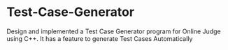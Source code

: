 # Test-Case-Generator
Design and implemented a Test Case Generator program for Online Judge using C++. It has a feature to generate Test Cases Automatically
